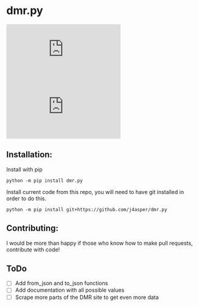 # dmr.py  
[![Stable Version](https://img.shields.io/pypi/v/dmr.py?color=blue)](https://pypi.org/project/dmr.py/)
[![Downloads](https://img.shields.io/pypi/dm/dmr.py)](https://pypistats.org/packages/dmr.py)  

## Installation:  
Install with pip
```
python -m pip install dmr.py
```  

Install current code from this repo, you will need to have git installed in order to do this.
```
python -m pip install git+https://github.com/j4asper/dmr.py
```

## Contributing:
I would be more than happy if those who know how to make pull requests, contribute with code!  

## ToDo
- [ ] Add from_json and to_json functions  
- [ ] Add documentation with all possible values
- [ ] Scrape more parts of the DMR site to get even more data
